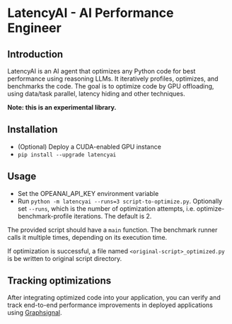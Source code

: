 # LatencyAI - AI Performance Engineer

## Introduction

LatencyAI is an AI agent that optimizes any Python code for best performance using reasoning LLMs. It iteratively profiles, optimizes, and benchmarks the code. The goal is to optimize code by GPU offloading, using data/task parallel, latency hiding and other techniques.

**Note: this is an experimental library.**

## Installation

* (Optional) Deploy a CUDA-enabled GPU instance
* `pip install --upgrade latencyai`

## Usage

* Set the OPEANAI_API_KEY environment variable
* Run `python -m latencyai --runs=3 script-to-optimize.py`. Optionally set `--runs`, which is the number of optimization attempts, i.e. optimize-benchmark-profile iterations. The default is 2.

The provided script should have a `main` function. The benchmark runner calls it multiple times, depending on its execution time.

If optimization is successful, a file named `<original-script>_optimized.py` is be written to original script directory.

## Tracking optimizations

After integrating optimized code into your application, you can verify and track end-to-end performance improvements in deployed applications using [Graphsignal](https://graphsignal.com/).
